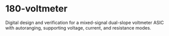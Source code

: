 # 180-voltmeter
Digital design and verification for a mixed-signal dual-slope voltmeter ASIC with autoranging, supporting voltage, current, and resistance modes.
